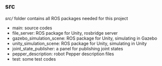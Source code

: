 ## src
*src/* folder contains all ROS packages needed for this project

* main: source codes
* file_server: ROS package for Unity, rosbridge server
* gazebo_simulation_scene: ROS package for Unity, simulating in Gazebo
* unity_simulation_scene: ROS package for Unity, simulating in Unity
* joint_state_publisher: a panel for publishing joint states
* pepper_description: robot Pepper description files
* test: some test codes
